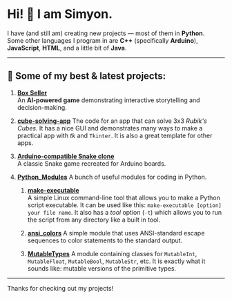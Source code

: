 # Hi! 👋 I am Simyon.

I have (and still am) creating new projects — most of them in **Python**.  
Some other languages I program in are **C++** (specifically **Arduino**), **JavaScript**, **HTML**, and a little bit of **Java**.

---

## 🔧 Some of my best & latest projects:


1. [**Box Seller**](https://github.com/Sim3-14159/box-seller)  
  An **AI-powered game** demonstrating interactive storytelling and decision-making.

1. [**cube-solving-app**](https://github.com/Sim3-14159/cube-solving-app)
   The code for an app that can solve 3x3 *Rubik's Cubes*. It has a nice GUI and demonstrates many ways to make a practical app with *tk* and `Tkinter`. It is also a great template for other apps.

1. [**Arduino-compatible Snake clone**](https://github.com/Sim3-14159/Snake_Game)  
  A classic Snake game recreated for Arduino boards.

1. [**Python_Modules**](https://github.com/Sim3-14159/Python_Modules)
  A bunch of useful modules for coding in Python.

    1. [**make-executable**](https://github.com/Sim3-14159/Python_Modules/blob/main/make-executable.py)  
   A simple Linux command-line tool that allows you to make a Python script executable. It can be used like this: `make-executable [option] your file name`. It also has a *tool* option (`-t`) which allows you to run the script from any directory like a built in tool.

    1. [**ansi_colors**](https://github.com/Sim3-14159/Python_Modules/blob/main/ansi_colors.py)
       A simple module that uses ANSI-standard escape sequences to color statements to the standard output.

    1. [**MutableTypes**](https://github.com/Sim3-14159/Python_Modules/blob/main/MutableTypes.py)
       A module containing classes for `MutableInt`, `MutableFloat`, `MutableBool`, `MutableStr`, etc. It is exactly what it sounds like: mutable versions of the primitive types.


---

Thanks for checking out my projects!
